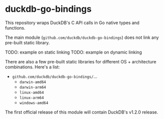 # duckdb-go-bindings

This repository wraps DuckDB's C API calls in Go native types and functions.

The main module (`github.com/duckdb/duckdb-go-bindings`) does not link any pre-built static library.

TODO: example on static linking
TODO: example on dynamic linking

There are also a few pre-built static libraries for different OS + architecture combinations.
Here's a list:
- `github.com/duckdb/duckdb-go-bindings/`...
  - `darwin-amd64`
  - `darwin-arm64`
  - `linux-amd64`
  - `linux-arm64`
  - `windows-amd64`

The first official release of this module will contain DuckDB's v1.2.0 release.
